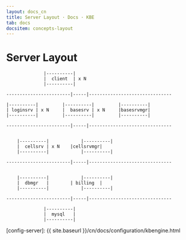 ```yaml
---
layout: docs_cn
title: Server Layout · Docs · KBE
tab: docs
docsitem: concepts-layout
---
```


Server Layout
=============


			      |----------|
			      |  client  | x N
			      |----------|

	------------------------|-----|-------------------------------

	|----------|	     |----------|         |----------|
	| loginsrv | x N     |  basesrv | x N     |basesrvmgr|
	|----------|         |----------|         |----------|

	------------------------|-----|-------------------------------


		|----------|            |----------|
		|  cellsrv | x N	|cellsrvmgr|
		|----------|            |----------|

	------------------------|-----|-------------------------------


		|----------|            |----------|
		|  dbmgr   |		| billing  |
		|----------|            |----------|

	------------------------|-----|-------------------------------

			      |----------|
			      |  mysql   | 
			      |----------|


[config-server]: {{ site.baseurl }}/cn/docs/configuration/kbengine.html